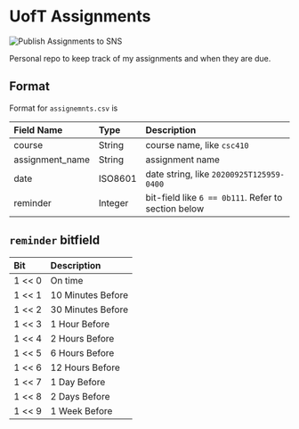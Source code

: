 # UofT Assignments
![Publish Assignments to SNS](https://github.com/EDToaster/UofTAssignments/workflows/Publish%20Assignments%20to%20SNS/badge.svg)

Personal repo to keep track of my assignments and when they are due.

## Format

Format for `assignemnts.csv` is 

| Field Name        | Type      | Description                                           |
| :---------        | :-----    | :----------                                           | 
| course            | String    | course name, like `csc410`                            | 
| assignment_name   | String    | assignment name                                       | 
| date              | ISO8601   | date string, like `20200925T125959-0400`              |
| reminder          | Integer   | bit-field like `6 == 0b111`. Refer to section below   | 

## `reminder` bitfield

| Bit       | Description       |
| :-------- | :-----            |
| 1 << 0    | On time           |
| 1 << 1    | 10 Minutes Before |
| 1 << 2    | 30 Minutes Before |
| 1 << 3    | 1 Hour Before     |
| 1 << 4    | 2 Hours Before    |
| 1 << 5    | 6 Hours Before    |
| 1 << 6    | 12 Hours Before   |
| 1 << 7    | 1 Day Before      |
| 1 << 8    | 2 Days Before     |
| 1 << 9    | 1 Week Before     |